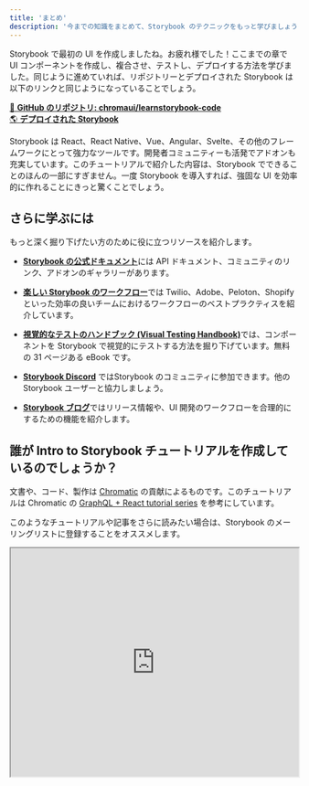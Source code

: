 ```yaml
---
title: 'まとめ'
description: '今までの知識をまとめて、Storybook のテクニックをもっと学びましょう'
---
```


Storybook で最初の UI を作成しましたね。お疲れ様でした！ここまでの章で UI コンポーネントを作成し、複合させ、テストし、デプロイする方法を学びました。同じように進めていれば、リポジトリーとデプロイされた Storybook は以下のリンクと同じようになっていることでしょう。

[📕 **GitHub のリポジトリ: chromaui/learnstorybook-code**](https://github.com/chromaui/learnstorybook-code)
<br/>
[🌎 **デプロイされた Storybook**](https://master--5ccbe484c994280020b6d128.chromatic.com)

Storybook は React、React Native、Vue、Angular、Svelte、その他のフレームワークにとって強力なツールです。開発者コミュニティーも活発でアドオンも充実しています。このチュートリアルで紹介した内容は、Storybook でできることのほんの一部にすぎません。一度 Storybook を導入すれば、強固な UI を効率的に作れることにきっと驚くことでしょう。

## さらに学ぶには

もっと深く掘り下げたい方のために役に立つリソースを紹介します。

- [**Storybook の公式ドキュメント**](https://storybook.js.org/docs/react/get-started/introduction)には API ドキュメント、コミュニティのリンク、アドオンのギャラリーがあります。

- [**楽しい Storybook のワークフロー**](https://www.chromatic.com/blog/the-delightful-storybook-workflow)では Twilio、Adobe、Peloton、Shopifyといった効率の良いチームにおけるワークフローのベストプラクティスを紹介しています。

- [**視覚的なテストのハンドブック (Visual Testing Handbook)**](https://storybook.js.org/tutorials/visual-testing-handbook)では、コンポーネントを Storybook で視覚的にテストする方法を掘り下げています。無料の 31 ページある eBook です。

- [**Storybook Discord**](https://discord.gg/UUt2PJb) ではStorybook のコミュニティに参加できます。他の Storybook ユーザーと協力しましょう。

- [**Storybook ブログ**](https://storybook.js.org/blog)ではリリース情報や、UI 開発のワークフローを合理的にするための機能を紹介します。

## 誰が Intro to Storybook チュートリアルを作成しているのでしょうか？

文書や、コード、製作は [Chromatic](https://www.chromatic.com/?utm_source=storybook_website&utm_medium=link&utm_campaign=storybook) の貢献によるものです。このチュートリアルは Chromatic の [GraphQL + React tutorial series](https://www.chromatic.com/blog/graphql-react-tutorial-part-1-6) を参考にしています。

このようなチュートリアルや記事をさらに読みたい場合は、Storybook のメーリングリストに登録することをオススメします。

<iframe style="height:400px;width:100%;max-width:800px;margin:0px auto;" src="https://upscri.be/d42fc0?as_embed"></iframe>
